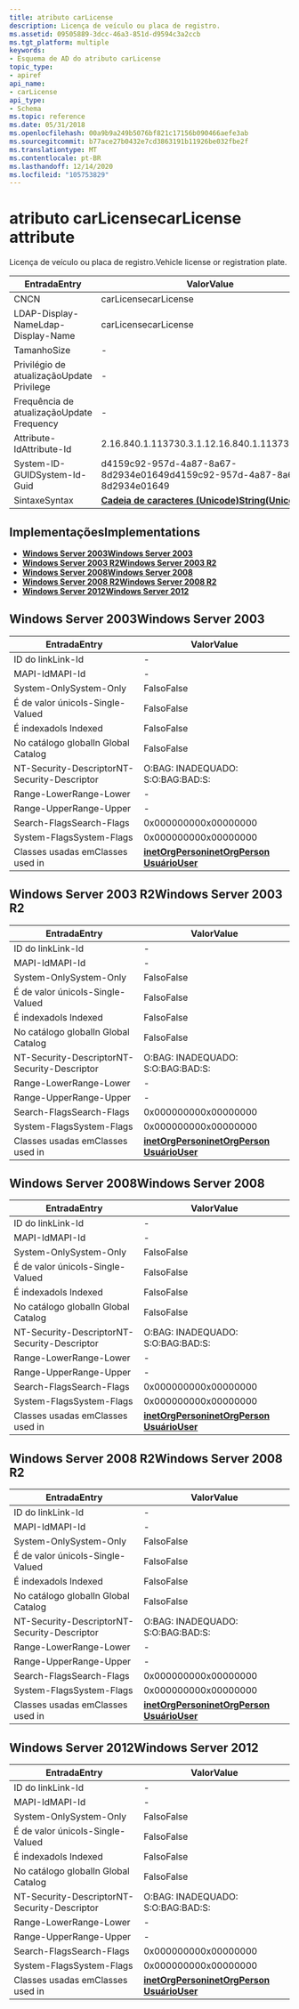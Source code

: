 ```yaml
---
title: atributo carLicense
description: Licença de veículo ou placa de registro.
ms.assetid: 09505889-3dcc-46a3-851d-d9594c3a2ccb
ms.tgt_platform: multiple
keywords:
- Esquema de AD do atributo carLicense
topic_type:
- apiref
api_name:
- carLicense
api_type:
- Schema
ms.topic: reference
ms.date: 05/31/2018
ms.openlocfilehash: 00a9b9a249b5076bf821c17156b090466aefe3ab
ms.sourcegitcommit: b77ace27b0432e7cd3863191b11926be032fbe2f
ms.translationtype: MT
ms.contentlocale: pt-BR
ms.lasthandoff: 12/14/2020
ms.locfileid: "105753829"
---
```

# <a name="carlicense-attribute"></a><span data-ttu-id="56b6a-104">atributo carLicense</span><span class="sxs-lookup"><span data-stu-id="56b6a-104">carLicense attribute</span></span>

<span data-ttu-id="56b6a-105">Licença de veículo ou placa de registro.</span><span class="sxs-lookup"><span data-stu-id="56b6a-105">Vehicle license or registration plate.</span></span>



| <span data-ttu-id="56b6a-106">Entrada</span><span class="sxs-lookup"><span data-stu-id="56b6a-106">Entry</span></span> | <span data-ttu-id="56b6a-107">Valor</span><span class="sxs-lookup"><span data-stu-id="56b6a-107">Value</span></span> |
|-------------------|---------------------------------------------|
| <span data-ttu-id="56b6a-108">CN</span><span class="sxs-lookup"><span data-stu-id="56b6a-108">CN</span></span>                | <span data-ttu-id="56b6a-109">carLicense</span><span class="sxs-lookup"><span data-stu-id="56b6a-109">carLicense</span></span>                                  |
| <span data-ttu-id="56b6a-110">LDAP-Display-Name</span><span class="sxs-lookup"><span data-stu-id="56b6a-110">Ldap-Display-Name</span></span> | <span data-ttu-id="56b6a-111">carLicense</span><span class="sxs-lookup"><span data-stu-id="56b6a-111">carLicense</span></span>                                  |
| <span data-ttu-id="56b6a-112">Tamanho</span><span class="sxs-lookup"><span data-stu-id="56b6a-112">Size</span></span>              | \-                                          |
| <span data-ttu-id="56b6a-113">Privilégio de atualização</span><span class="sxs-lookup"><span data-stu-id="56b6a-113">Update Privilege</span></span>  | \-                                          |
| <span data-ttu-id="56b6a-114">Frequência de atualização</span><span class="sxs-lookup"><span data-stu-id="56b6a-114">Update Frequency</span></span>  | \-                                          |
| <span data-ttu-id="56b6a-115">Attribute-Id</span><span class="sxs-lookup"><span data-stu-id="56b6a-115">Attribute-Id</span></span>      | <span data-ttu-id="56b6a-116">2.16.840.1.113730.3.1.1</span><span class="sxs-lookup"><span data-stu-id="56b6a-116">2.16.840.1.113730.3.1.1</span></span>                     |
| <span data-ttu-id="56b6a-117">System-ID-GUID</span><span class="sxs-lookup"><span data-stu-id="56b6a-117">System-Id-Guid</span></span>    | <span data-ttu-id="56b6a-118">d4159c92-957d-4a87-8a67-8d2934e01649</span><span class="sxs-lookup"><span data-stu-id="56b6a-118">d4159c92-957d-4a87-8a67-8d2934e01649</span></span>        |
| <span data-ttu-id="56b6a-119">Sintaxe</span><span class="sxs-lookup"><span data-stu-id="56b6a-119">Syntax</span></span>            | [<span data-ttu-id="56b6a-120">**Cadeia de caracteres (Unicode)**</span><span class="sxs-lookup"><span data-stu-id="56b6a-120">**String(Unicode)**</span></span>](s-string-unicode.md) |



## <a name="implementations"></a><span data-ttu-id="56b6a-121">Implementações</span><span class="sxs-lookup"><span data-stu-id="56b6a-121">Implementations</span></span>

-   [<span data-ttu-id="56b6a-122">**Windows Server 2003**</span><span class="sxs-lookup"><span data-stu-id="56b6a-122">**Windows Server 2003**</span></span>](#windows-server-2003)
-   [<span data-ttu-id="56b6a-123">**Windows Server 2003 R2**</span><span class="sxs-lookup"><span data-stu-id="56b6a-123">**Windows Server 2003 R2**</span></span>](#windows-server-2003-r2)
-   [<span data-ttu-id="56b6a-124">**Windows Server 2008**</span><span class="sxs-lookup"><span data-stu-id="56b6a-124">**Windows Server 2008**</span></span>](#windows-server-2008)
-   [<span data-ttu-id="56b6a-125">**Windows Server 2008 R2**</span><span class="sxs-lookup"><span data-stu-id="56b6a-125">**Windows Server 2008 R2**</span></span>](#windows-server-2008-r2)
-   [<span data-ttu-id="56b6a-126">**Windows Server 2012**</span><span class="sxs-lookup"><span data-stu-id="56b6a-126">**Windows Server 2012**</span></span>](#windows-server-2012)

## <a name="windows-server-2003"></a><span data-ttu-id="56b6a-127">Windows Server 2003</span><span class="sxs-lookup"><span data-stu-id="56b6a-127">Windows Server 2003</span></span>



| <span data-ttu-id="56b6a-128">Entrada</span><span class="sxs-lookup"><span data-stu-id="56b6a-128">Entry</span></span> | <span data-ttu-id="56b6a-129">Valor</span><span class="sxs-lookup"><span data-stu-id="56b6a-129">Value</span></span> |
|------------------------|---------------------------------------------------------------------------------------|
| <span data-ttu-id="56b6a-130">ID do link</span><span class="sxs-lookup"><span data-stu-id="56b6a-130">Link-Id</span></span>                | \-                                                                                    |
| <span data-ttu-id="56b6a-131">MAPI-Id</span><span class="sxs-lookup"><span data-stu-id="56b6a-131">MAPI-Id</span></span>                | \-                                                                                    |
| <span data-ttu-id="56b6a-132">System-Only</span><span class="sxs-lookup"><span data-stu-id="56b6a-132">System-Only</span></span>            | <span data-ttu-id="56b6a-133">Falso</span><span class="sxs-lookup"><span data-stu-id="56b6a-133">False</span></span>                                                                                 |
| <span data-ttu-id="56b6a-134">É de valor único</span><span class="sxs-lookup"><span data-stu-id="56b6a-134">Is-Single-Valued</span></span>       | <span data-ttu-id="56b6a-135">Falso</span><span class="sxs-lookup"><span data-stu-id="56b6a-135">False</span></span>                                                                                 |
| <span data-ttu-id="56b6a-136">É indexado</span><span class="sxs-lookup"><span data-stu-id="56b6a-136">Is Indexed</span></span>             | <span data-ttu-id="56b6a-137">Falso</span><span class="sxs-lookup"><span data-stu-id="56b6a-137">False</span></span>                                                                                 |
| <span data-ttu-id="56b6a-138">No catálogo global</span><span class="sxs-lookup"><span data-stu-id="56b6a-138">In Global Catalog</span></span>      | <span data-ttu-id="56b6a-139">Falso</span><span class="sxs-lookup"><span data-stu-id="56b6a-139">False</span></span>                                                                                 |
| <span data-ttu-id="56b6a-140">NT-Security-Descriptor</span><span class="sxs-lookup"><span data-stu-id="56b6a-140">NT-Security-Descriptor</span></span> | <span data-ttu-id="56b6a-141">O:BAG: INADEQUADO: S:</span><span class="sxs-lookup"><span data-stu-id="56b6a-141">O:BAG:BAD:S:</span></span>                                                                          |
| <span data-ttu-id="56b6a-142">Range-Lower</span><span class="sxs-lookup"><span data-stu-id="56b6a-142">Range-Lower</span></span>            | \-                                                                                    |
| <span data-ttu-id="56b6a-143">Range-Upper</span><span class="sxs-lookup"><span data-stu-id="56b6a-143">Range-Upper</span></span>            | \-                                                                                    |
| <span data-ttu-id="56b6a-144">Search-Flags</span><span class="sxs-lookup"><span data-stu-id="56b6a-144">Search-Flags</span></span>           | <span data-ttu-id="56b6a-145">0x00000000</span><span class="sxs-lookup"><span data-stu-id="56b6a-145">0x00000000</span></span>                                                                            |
| <span data-ttu-id="56b6a-146">System-Flags</span><span class="sxs-lookup"><span data-stu-id="56b6a-146">System-Flags</span></span>           | <span data-ttu-id="56b6a-147">0x00000000</span><span class="sxs-lookup"><span data-stu-id="56b6a-147">0x00000000</span></span>                                                                            |
| <span data-ttu-id="56b6a-148">Classes usadas em</span><span class="sxs-lookup"><span data-stu-id="56b6a-148">Classes used in</span></span>        | [<span data-ttu-id="56b6a-149">**inetOrgPerson**</span><span class="sxs-lookup"><span data-stu-id="56b6a-149">**inetOrgPerson**</span></span>](c-inetorgperson.md)<br/> [<span data-ttu-id="56b6a-150">**Usuário**</span><span class="sxs-lookup"><span data-stu-id="56b6a-150">**User**</span></span>](c-user.md)<br/> |



## <a name="windows-server-2003-r2"></a><span data-ttu-id="56b6a-151">Windows Server 2003 R2</span><span class="sxs-lookup"><span data-stu-id="56b6a-151">Windows Server 2003 R2</span></span>



| <span data-ttu-id="56b6a-152">Entrada</span><span class="sxs-lookup"><span data-stu-id="56b6a-152">Entry</span></span> | <span data-ttu-id="56b6a-153">Valor</span><span class="sxs-lookup"><span data-stu-id="56b6a-153">Value</span></span> |
|------------------------|---------------------------------------------------------------------------------------|
| <span data-ttu-id="56b6a-154">ID do link</span><span class="sxs-lookup"><span data-stu-id="56b6a-154">Link-Id</span></span>                | \-                                                                                    |
| <span data-ttu-id="56b6a-155">MAPI-Id</span><span class="sxs-lookup"><span data-stu-id="56b6a-155">MAPI-Id</span></span>                | \-                                                                                    |
| <span data-ttu-id="56b6a-156">System-Only</span><span class="sxs-lookup"><span data-stu-id="56b6a-156">System-Only</span></span>            | <span data-ttu-id="56b6a-157">Falso</span><span class="sxs-lookup"><span data-stu-id="56b6a-157">False</span></span>                                                                                 |
| <span data-ttu-id="56b6a-158">É de valor único</span><span class="sxs-lookup"><span data-stu-id="56b6a-158">Is-Single-Valued</span></span>       | <span data-ttu-id="56b6a-159">Falso</span><span class="sxs-lookup"><span data-stu-id="56b6a-159">False</span></span>                                                                                 |
| <span data-ttu-id="56b6a-160">É indexado</span><span class="sxs-lookup"><span data-stu-id="56b6a-160">Is Indexed</span></span>             | <span data-ttu-id="56b6a-161">Falso</span><span class="sxs-lookup"><span data-stu-id="56b6a-161">False</span></span>                                                                                 |
| <span data-ttu-id="56b6a-162">No catálogo global</span><span class="sxs-lookup"><span data-stu-id="56b6a-162">In Global Catalog</span></span>      | <span data-ttu-id="56b6a-163">Falso</span><span class="sxs-lookup"><span data-stu-id="56b6a-163">False</span></span>                                                                                 |
| <span data-ttu-id="56b6a-164">NT-Security-Descriptor</span><span class="sxs-lookup"><span data-stu-id="56b6a-164">NT-Security-Descriptor</span></span> | <span data-ttu-id="56b6a-165">O:BAG: INADEQUADO: S:</span><span class="sxs-lookup"><span data-stu-id="56b6a-165">O:BAG:BAD:S:</span></span>                                                                          |
| <span data-ttu-id="56b6a-166">Range-Lower</span><span class="sxs-lookup"><span data-stu-id="56b6a-166">Range-Lower</span></span>            | \-                                                                                    |
| <span data-ttu-id="56b6a-167">Range-Upper</span><span class="sxs-lookup"><span data-stu-id="56b6a-167">Range-Upper</span></span>            | \-                                                                                    |
| <span data-ttu-id="56b6a-168">Search-Flags</span><span class="sxs-lookup"><span data-stu-id="56b6a-168">Search-Flags</span></span>           | <span data-ttu-id="56b6a-169">0x00000000</span><span class="sxs-lookup"><span data-stu-id="56b6a-169">0x00000000</span></span>                                                                            |
| <span data-ttu-id="56b6a-170">System-Flags</span><span class="sxs-lookup"><span data-stu-id="56b6a-170">System-Flags</span></span>           | <span data-ttu-id="56b6a-171">0x00000000</span><span class="sxs-lookup"><span data-stu-id="56b6a-171">0x00000000</span></span>                                                                            |
| <span data-ttu-id="56b6a-172">Classes usadas em</span><span class="sxs-lookup"><span data-stu-id="56b6a-172">Classes used in</span></span>        | [<span data-ttu-id="56b6a-173">**inetOrgPerson**</span><span class="sxs-lookup"><span data-stu-id="56b6a-173">**inetOrgPerson**</span></span>](c-inetorgperson.md)<br/> [<span data-ttu-id="56b6a-174">**Usuário**</span><span class="sxs-lookup"><span data-stu-id="56b6a-174">**User**</span></span>](c-user.md)<br/> |



## <a name="windows-server-2008"></a><span data-ttu-id="56b6a-175">Windows Server 2008</span><span class="sxs-lookup"><span data-stu-id="56b6a-175">Windows Server 2008</span></span>



| <span data-ttu-id="56b6a-176">Entrada</span><span class="sxs-lookup"><span data-stu-id="56b6a-176">Entry</span></span> | <span data-ttu-id="56b6a-177">Valor</span><span class="sxs-lookup"><span data-stu-id="56b6a-177">Value</span></span> |
|------------------------|---------------------------------------------------------------------------------------|
| <span data-ttu-id="56b6a-178">ID do link</span><span class="sxs-lookup"><span data-stu-id="56b6a-178">Link-Id</span></span>                | \-                                                                                    |
| <span data-ttu-id="56b6a-179">MAPI-Id</span><span class="sxs-lookup"><span data-stu-id="56b6a-179">MAPI-Id</span></span>                | \-                                                                                    |
| <span data-ttu-id="56b6a-180">System-Only</span><span class="sxs-lookup"><span data-stu-id="56b6a-180">System-Only</span></span>            | <span data-ttu-id="56b6a-181">Falso</span><span class="sxs-lookup"><span data-stu-id="56b6a-181">False</span></span>                                                                                 |
| <span data-ttu-id="56b6a-182">É de valor único</span><span class="sxs-lookup"><span data-stu-id="56b6a-182">Is-Single-Valued</span></span>       | <span data-ttu-id="56b6a-183">Falso</span><span class="sxs-lookup"><span data-stu-id="56b6a-183">False</span></span>                                                                                 |
| <span data-ttu-id="56b6a-184">É indexado</span><span class="sxs-lookup"><span data-stu-id="56b6a-184">Is Indexed</span></span>             | <span data-ttu-id="56b6a-185">Falso</span><span class="sxs-lookup"><span data-stu-id="56b6a-185">False</span></span>                                                                                 |
| <span data-ttu-id="56b6a-186">No catálogo global</span><span class="sxs-lookup"><span data-stu-id="56b6a-186">In Global Catalog</span></span>      | <span data-ttu-id="56b6a-187">Falso</span><span class="sxs-lookup"><span data-stu-id="56b6a-187">False</span></span>                                                                                 |
| <span data-ttu-id="56b6a-188">NT-Security-Descriptor</span><span class="sxs-lookup"><span data-stu-id="56b6a-188">NT-Security-Descriptor</span></span> | <span data-ttu-id="56b6a-189">O:BAG: INADEQUADO: S:</span><span class="sxs-lookup"><span data-stu-id="56b6a-189">O:BAG:BAD:S:</span></span>                                                                          |
| <span data-ttu-id="56b6a-190">Range-Lower</span><span class="sxs-lookup"><span data-stu-id="56b6a-190">Range-Lower</span></span>            | \-                                                                                    |
| <span data-ttu-id="56b6a-191">Range-Upper</span><span class="sxs-lookup"><span data-stu-id="56b6a-191">Range-Upper</span></span>            | \-                                                                                    |
| <span data-ttu-id="56b6a-192">Search-Flags</span><span class="sxs-lookup"><span data-stu-id="56b6a-192">Search-Flags</span></span>           | <span data-ttu-id="56b6a-193">0x00000000</span><span class="sxs-lookup"><span data-stu-id="56b6a-193">0x00000000</span></span>                                                                            |
| <span data-ttu-id="56b6a-194">System-Flags</span><span class="sxs-lookup"><span data-stu-id="56b6a-194">System-Flags</span></span>           | <span data-ttu-id="56b6a-195">0x00000000</span><span class="sxs-lookup"><span data-stu-id="56b6a-195">0x00000000</span></span>                                                                            |
| <span data-ttu-id="56b6a-196">Classes usadas em</span><span class="sxs-lookup"><span data-stu-id="56b6a-196">Classes used in</span></span>        | [<span data-ttu-id="56b6a-197">**inetOrgPerson**</span><span class="sxs-lookup"><span data-stu-id="56b6a-197">**inetOrgPerson**</span></span>](c-inetorgperson.md)<br/> [<span data-ttu-id="56b6a-198">**Usuário**</span><span class="sxs-lookup"><span data-stu-id="56b6a-198">**User**</span></span>](c-user.md)<br/> |



## <a name="windows-server-2008-r2"></a><span data-ttu-id="56b6a-199">Windows Server 2008 R2</span><span class="sxs-lookup"><span data-stu-id="56b6a-199">Windows Server 2008 R2</span></span>



| <span data-ttu-id="56b6a-200">Entrada</span><span class="sxs-lookup"><span data-stu-id="56b6a-200">Entry</span></span> | <span data-ttu-id="56b6a-201">Valor</span><span class="sxs-lookup"><span data-stu-id="56b6a-201">Value</span></span> |
|------------------------|---------------------------------------------------------------------------------------|
| <span data-ttu-id="56b6a-202">ID do link</span><span class="sxs-lookup"><span data-stu-id="56b6a-202">Link-Id</span></span>                | \-                                                                                    |
| <span data-ttu-id="56b6a-203">MAPI-Id</span><span class="sxs-lookup"><span data-stu-id="56b6a-203">MAPI-Id</span></span>                | \-                                                                                    |
| <span data-ttu-id="56b6a-204">System-Only</span><span class="sxs-lookup"><span data-stu-id="56b6a-204">System-Only</span></span>            | <span data-ttu-id="56b6a-205">Falso</span><span class="sxs-lookup"><span data-stu-id="56b6a-205">False</span></span>                                                                                 |
| <span data-ttu-id="56b6a-206">É de valor único</span><span class="sxs-lookup"><span data-stu-id="56b6a-206">Is-Single-Valued</span></span>       | <span data-ttu-id="56b6a-207">Falso</span><span class="sxs-lookup"><span data-stu-id="56b6a-207">False</span></span>                                                                                 |
| <span data-ttu-id="56b6a-208">É indexado</span><span class="sxs-lookup"><span data-stu-id="56b6a-208">Is Indexed</span></span>             | <span data-ttu-id="56b6a-209">Falso</span><span class="sxs-lookup"><span data-stu-id="56b6a-209">False</span></span>                                                                                 |
| <span data-ttu-id="56b6a-210">No catálogo global</span><span class="sxs-lookup"><span data-stu-id="56b6a-210">In Global Catalog</span></span>      | <span data-ttu-id="56b6a-211">Falso</span><span class="sxs-lookup"><span data-stu-id="56b6a-211">False</span></span>                                                                                 |
| <span data-ttu-id="56b6a-212">NT-Security-Descriptor</span><span class="sxs-lookup"><span data-stu-id="56b6a-212">NT-Security-Descriptor</span></span> | <span data-ttu-id="56b6a-213">O:BAG: INADEQUADO: S:</span><span class="sxs-lookup"><span data-stu-id="56b6a-213">O:BAG:BAD:S:</span></span>                                                                          |
| <span data-ttu-id="56b6a-214">Range-Lower</span><span class="sxs-lookup"><span data-stu-id="56b6a-214">Range-Lower</span></span>            | \-                                                                                    |
| <span data-ttu-id="56b6a-215">Range-Upper</span><span class="sxs-lookup"><span data-stu-id="56b6a-215">Range-Upper</span></span>            | \-                                                                                    |
| <span data-ttu-id="56b6a-216">Search-Flags</span><span class="sxs-lookup"><span data-stu-id="56b6a-216">Search-Flags</span></span>           | <span data-ttu-id="56b6a-217">0x00000000</span><span class="sxs-lookup"><span data-stu-id="56b6a-217">0x00000000</span></span>                                                                            |
| <span data-ttu-id="56b6a-218">System-Flags</span><span class="sxs-lookup"><span data-stu-id="56b6a-218">System-Flags</span></span>           | <span data-ttu-id="56b6a-219">0x00000000</span><span class="sxs-lookup"><span data-stu-id="56b6a-219">0x00000000</span></span>                                                                            |
| <span data-ttu-id="56b6a-220">Classes usadas em</span><span class="sxs-lookup"><span data-stu-id="56b6a-220">Classes used in</span></span>        | [<span data-ttu-id="56b6a-221">**inetOrgPerson**</span><span class="sxs-lookup"><span data-stu-id="56b6a-221">**inetOrgPerson**</span></span>](c-inetorgperson.md)<br/> [<span data-ttu-id="56b6a-222">**Usuário**</span><span class="sxs-lookup"><span data-stu-id="56b6a-222">**User**</span></span>](c-user.md)<br/> |



## <a name="windows-server-2012"></a><span data-ttu-id="56b6a-223">Windows Server 2012</span><span class="sxs-lookup"><span data-stu-id="56b6a-223">Windows Server 2012</span></span>



| <span data-ttu-id="56b6a-224">Entrada</span><span class="sxs-lookup"><span data-stu-id="56b6a-224">Entry</span></span> | <span data-ttu-id="56b6a-225">Valor</span><span class="sxs-lookup"><span data-stu-id="56b6a-225">Value</span></span> |
|------------------------|---------------------------------------------------------------------------------------|
| <span data-ttu-id="56b6a-226">ID do link</span><span class="sxs-lookup"><span data-stu-id="56b6a-226">Link-Id</span></span>                | \-                                                                                    |
| <span data-ttu-id="56b6a-227">MAPI-Id</span><span class="sxs-lookup"><span data-stu-id="56b6a-227">MAPI-Id</span></span>                | \-                                                                                    |
| <span data-ttu-id="56b6a-228">System-Only</span><span class="sxs-lookup"><span data-stu-id="56b6a-228">System-Only</span></span>            | <span data-ttu-id="56b6a-229">Falso</span><span class="sxs-lookup"><span data-stu-id="56b6a-229">False</span></span>                                                                                 |
| <span data-ttu-id="56b6a-230">É de valor único</span><span class="sxs-lookup"><span data-stu-id="56b6a-230">Is-Single-Valued</span></span>       | <span data-ttu-id="56b6a-231">Falso</span><span class="sxs-lookup"><span data-stu-id="56b6a-231">False</span></span>                                                                                 |
| <span data-ttu-id="56b6a-232">É indexado</span><span class="sxs-lookup"><span data-stu-id="56b6a-232">Is Indexed</span></span>             | <span data-ttu-id="56b6a-233">Falso</span><span class="sxs-lookup"><span data-stu-id="56b6a-233">False</span></span>                                                                                 |
| <span data-ttu-id="56b6a-234">No catálogo global</span><span class="sxs-lookup"><span data-stu-id="56b6a-234">In Global Catalog</span></span>      | <span data-ttu-id="56b6a-235">Falso</span><span class="sxs-lookup"><span data-stu-id="56b6a-235">False</span></span>                                                                                 |
| <span data-ttu-id="56b6a-236">NT-Security-Descriptor</span><span class="sxs-lookup"><span data-stu-id="56b6a-236">NT-Security-Descriptor</span></span> | <span data-ttu-id="56b6a-237">O:BAG: INADEQUADO: S:</span><span class="sxs-lookup"><span data-stu-id="56b6a-237">O:BAG:BAD:S:</span></span>                                                                          |
| <span data-ttu-id="56b6a-238">Range-Lower</span><span class="sxs-lookup"><span data-stu-id="56b6a-238">Range-Lower</span></span>            | \-                                                                                    |
| <span data-ttu-id="56b6a-239">Range-Upper</span><span class="sxs-lookup"><span data-stu-id="56b6a-239">Range-Upper</span></span>            | \-                                                                                    |
| <span data-ttu-id="56b6a-240">Search-Flags</span><span class="sxs-lookup"><span data-stu-id="56b6a-240">Search-Flags</span></span>           | <span data-ttu-id="56b6a-241">0x00000000</span><span class="sxs-lookup"><span data-stu-id="56b6a-241">0x00000000</span></span>                                                                            |
| <span data-ttu-id="56b6a-242">System-Flags</span><span class="sxs-lookup"><span data-stu-id="56b6a-242">System-Flags</span></span>           | <span data-ttu-id="56b6a-243">0x00000000</span><span class="sxs-lookup"><span data-stu-id="56b6a-243">0x00000000</span></span>                                                                            |
| <span data-ttu-id="56b6a-244">Classes usadas em</span><span class="sxs-lookup"><span data-stu-id="56b6a-244">Classes used in</span></span>        | [<span data-ttu-id="56b6a-245">**inetOrgPerson**</span><span class="sxs-lookup"><span data-stu-id="56b6a-245">**inetOrgPerson**</span></span>](c-inetorgperson.md)<br/> [<span data-ttu-id="56b6a-246">**Usuário**</span><span class="sxs-lookup"><span data-stu-id="56b6a-246">**User**</span></span>](c-user.md)<br/> |



 

 





